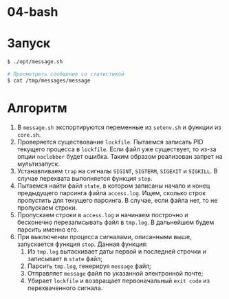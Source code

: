 04-bash
===

# Запуск
```bash
$ ./opt/message.sh

# Просмотреть сообщение со статистикой
$ cat /tmp/messages/message
```

# Алгоритм
1. В `message.sh` экспортируются переменные из `setenv.sh` и функции из `core.sh`.
2. Проверяется существование `lockfile`. Пытаемся записать PID текущего процесса в `lockfile`. Если файл уже существует, то из-за опции `noclobber` будет ошибка. Таким образом реализован запрет на мультизапуск.
3. Устанавливаем `trap` на сигналы `SIGINT`, `SIGTERM`, `SIGEXIT` и `SIGKILL`. В случае перехвата выполняется функция `stop`.
4. Пытаемся найти файл `state`, в котором записаны начало и конец предыдущего парсинга файла `access.log`. Ищем, сколько строк пропустить для текущего парсинга. В случае, если файла нет, то не пропускаем строки.
5. Пропускаем строки в `access.log` и начинаем построчно и бесконечно перезаписывать файл в `tmp.log`. В дальнейшем будем парсить именно его.
6. При выключении процесса сигналами, описанными выше, запускается функция `stop`. Данная функция:
    1. Из `tmp.log` вытаскивает даты первой и последней строчки и записывает в `state` файл;
    2. Парсить `tmp.log`, генерируя `message` файл;
    3. Отправляет `message` файл по указанной электронной почте;
    4. Убирает `lockfile` и возвращает первоначальный `exit code` из перехваченного сигнала. 
    